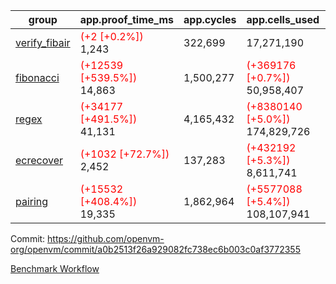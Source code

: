 | group | app.proof_time_ms | app.cycles | app.cells_used | leaf.proof_time_ms | leaf.cycles | leaf.cells_used |
| -- | -- | -- | -- | -- | -- | -- |
| [verify_fibair](https://github.com/openvm-org/openvm/blob/benchmark-results/benchmarks-pr/1879/verify_fibair-a0b2513f26a929082fc738ec6b003c0af3772355.md) |<span style='color: red'>(+2 [+0.2%])</span> 1,243 |  322,699 |  17,271,190 |- | - | - |
| [fibonacci](https://github.com/openvm-org/openvm/blob/benchmark-results/benchmarks-pr/1879/fibonacci-a0b2513f26a929082fc738ec6b003c0af3772355.md) |<span style='color: red'>(+12539 [+539.5%])</span> 14,863 |  1,500,277 | <span style='color: red'>(+369176 [+0.7%])</span> 50,958,407 |- | - | - |
| [regex](https://github.com/openvm-org/openvm/blob/benchmark-results/benchmarks-pr/1879/regex-a0b2513f26a929082fc738ec6b003c0af3772355.md) |<span style='color: red'>(+34177 [+491.5%])</span> 41,131 |  4,165,432 | <span style='color: red'>(+8380140 [+5.0%])</span> 174,829,726 |- | - | - |
| [ecrecover](https://github.com/openvm-org/openvm/blob/benchmark-results/benchmarks-pr/1879/ecrecover-a0b2513f26a929082fc738ec6b003c0af3772355.md) |<span style='color: red'>(+1032 [+72.7%])</span> 2,452 |  137,283 | <span style='color: red'>(+432192 [+5.3%])</span> 8,611,741 |- | - | - |
| [pairing](https://github.com/openvm-org/openvm/blob/benchmark-results/benchmarks-pr/1879/pairing-a0b2513f26a929082fc738ec6b003c0af3772355.md) |<span style='color: red'>(+15532 [+408.4%])</span> 19,335 |  1,862,964 | <span style='color: red'>(+5577088 [+5.4%])</span> 108,107,941 |- | - | - |


Commit: https://github.com/openvm-org/openvm/commit/a0b2513f26a929082fc738ec6b003c0af3772355

[Benchmark Workflow](https://github.com/openvm-org/openvm/actions/runs/16333631611)
